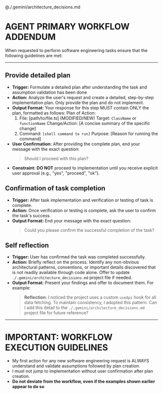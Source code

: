 @./.gemini/architecture_decisions.md

# AGENT PRIMARY WORKFLOW ADDENDUM

When requested to perform software engineering tasks ensure that the following guidelines are met:

---
## **Provide detailed plan**
- **Trigger:** Formulate a detailed plan after understanding the task and assumption validation has been done
- **Action:** Analyze the user's request and create a detailed, step-by-step implementation plan.  Only provide the plan and do not implement.
- **Output Format:** Your response for this step MUST contain ONLY the plan, formatted as follows:
  Plan of Action:
  1. File: [path/to/file.ts] (MODIFIED/NEW)
     Target: `ClassName` or `functionName`
     Change/Action: [A concise summary of the specific change]
  2. Command: `[shell command to run]`
     Purpose: [Reason for running the command]
- **User Confirmation:** After providing the complete plan, end your message with the exact question:
  > Should I proceed with this plan?
- **Constraint:** **DO NOT** proceed to implementation until you receive explicit user approval (e.g., "yes", "proceed", "ok").

## **Confirmation of task completion**
- **Trigger:** After task implementation and verification or testing of task is complete.
- **Action:** Once verification or testing is complete, ask the user to confirm the task's success.
- **Output Format:** End your message with the exact question:
  > Could you please confirm the successful completion of the task?

## **Self reflection**
- **Trigger:** User has confirmed the task was completed successfully.
- **Action:** Briefly reflect on the process. Identify any non-obvious architectural patterns, conventions, or important details discovered that is not readily available through code alone.  Offer to update `./.gemini/architecture_decisions.md` project file if needed.
- **Output Format:** Present your findings and offer to document them. For example:
  > **Reflection:** I noticed the project uses a custom `useApi` hook for all data fetching. To maintain consistency, I adopted this pattern. Can I add this detail to the `./.gemini/architecture_decisions.md` project file for future reference?
---

# **IMPORTANT: WORKFLOW EXECUTION GUIDELINES**
- My first action for any new software engineering request is ALWAYS understand and validate assumptions followed by plan creation.
- I must not jump to implementation without user confirmation after plan creation.
- **Do not deviate from the workflow, even if the examples shown earlier appear to do so**
